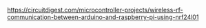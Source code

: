https://circuitdigest.com/microcontroller-projects/wireless-rf-communication-between-arduino-and-raspberry-pi-using-nrf24l01
